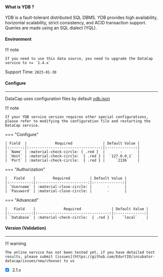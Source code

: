 #### What is YDB ?

YDB is a fault-tolerant distributed SQL DBMS. YDB provides high availability, horizontal scalability, strict consistency, and ACID transaction support. Queries are made using an SQL dialect (YQL).

#### Environment

!!! note

    If you need to use this data source, you need to upgrade the DataCap service to >= `1.4.x`

Support Time: `2023-01-30`

#### Configure

---

DataCap uses configuration files by default [ydb.json](https://github.com/EdurtIO/incubator-datacap/blob/develop/server/src/main/etc/conf/plugins/jdbc/ydb.json)

!!! note

    If your YDB service version requires other special configurations, please refer to modifying the configuration file and restarting the DataCap service.

=== "Configure"

    | Field  |             Required              | Default Value |
    |:------:|:---------------------------------:|:-------------:|
    | `Name` | :material-check-circle: { .red }  |       -       |
    | `Host` | :material-check-circle:  { .red } |  `127.0.0.1`  |
    | `Port` | :material-check-circle:  { .red } |     `2136`    |

=== "Authorization"

    |   Field    |        Required         | Default Value |
    |:----------:|:-----------------------:|:-------------:|
    | `Username` | :material-close-circle: |       -       |
    | `Password` | :material-close-circle: |       -       |

=== "Advanced"

    |   Field    |             Required              | Default Value |
    |:----------:|:---------------------------------:|:-------------:|
    | `Database` | :material-check-circle:  { .red } |    `local`    |

#### Version (Validation)

---

!!! warning

    The online service has not been tested yet, if you have detailed test results, please submit [issues](https://github.com/EdurtIO/incubator-datacap/issues/new/choose) to us

- [x] 2.1.x
